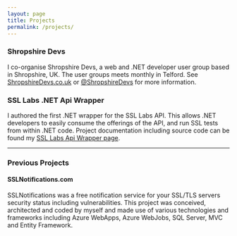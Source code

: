```yaml
---
layout: page
title: Projects
permalink: /projects/
---
```


### Shropshire Devs
I co-organise Shropshire Devs, a web and .NET developer user group based in Shropshire, UK. The user groups meets monthly in Telford. See <a href="https://shropshiredevs.co.uk" target="_blank">ShropshireDevs.co.uk</a> or <a href="https://twitter.com/shropshiredevs" target="_blank">@ShropshireDevs</a> for more information.

### SSL Labs .NET Api Wrapper
I authored the first .NET wrapper for the SSL Labs API. This allows .NET developers to easily consume the offerings of the API, and run SSL tests from within .NET code. Project documentation including source code can be found my <a href="/ssllabs-api-wrapper" target="_blank">SSL Labs Api Wrapper page</a>.

----------

### Previous Projects

#### SSLNotifications.com
SSLNotifications was a free notification service for your SSL/TLS servers security status including vulnerabilities. This project was conceived, architected and coded by myself and made use of various technologies and frameworks including Azure WebApps, Azure WebJobs, SQL Server, MVC and Entity Framework.